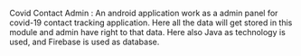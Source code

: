 Covid Contact Admin :
An android application work as a admin panel for covid-19 contact tracking application.
Here all the data will get stored in this module and admin have right to that data.
Here also Java as technology is used, and Firebase is used as database.
